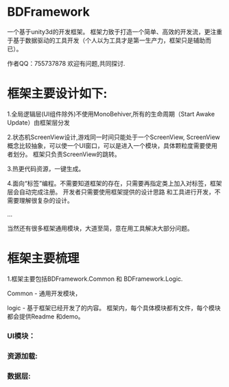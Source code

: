 # BDFramework
一个基于unity3d的开发框架。
框架力致于打造一个简单、高效的开发流，更注重于基于数据驱动的工具开发（个人以为工具才是第一生产力，框架只是辅助而已）。

作者QQ：755737878 欢迎有问题,共同探讨.
# 框架主要设计如下:
1.全局逻辑层(UI组件除外)不使用MonoBehiver,所有的生命周期（Start Awake Update）由框架层分发

2.状态机ScreenView设计,游戏同一时间只能处于一个ScreenView,
   ScreenView概念比较抽象，可以使一个UI窗口，可以是进入一个模块，具体颗粒度需要使用者划分。
   框架只负责ScreenView的跳转。

3.热更代码资源，一键生成。

4.面向“标签”编程。不需要知道框架的存在，只需要再指定类上加入对标签，框架层会自动完成注册。
开发者只需要使用框架提供的设计思路 和工具进行开发，不需要理解很复杂的设计。

 ...

当然还有很多框架通用模块，大道至简，意在用工具解决大部分问题。
   

# 框架主要梳理


1.框架主要包括BDFramework.Common 和 BDFramework.Logic.

Common - 通用开发模块，

logic  - 基于框架已经开发了的内容。
框架内，每个具体模块都有文件，每个模块都会提供Readme 和demo。
 ### UI模块：
 ### 资源加载:
 ### 数据层:
